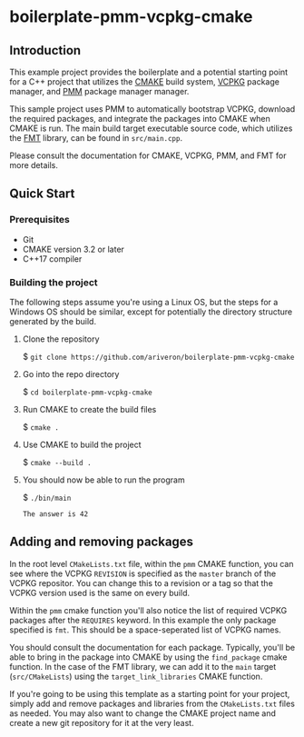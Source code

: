 # boilerplate-pmm-vcpkg-cmake

## Introduction

This example project provides the boilerplate and a potential starting point for a C++ project that utilizes the [CMAKE](https://cmake.org/) build system, [VCPKG](https://github.com/microsoft/vcpkg) package manager, and [PMM](https://github.com/vector-of-bool/pmm) package manager manager.

This sample project uses PMM to automatically bootstrap VCPKG, download the required packages, and integrate the packages into CMAKE when CMAKE is run. The main build target executable source code, which utilizes the [FMT](https://github.com/fmtlib/fmt) library, can be found in ```src/main.cpp```.

Please consult the documentation for CMAKE, VCPKG, PMM, and FMT for more details.

## Quick Start

### Prerequisites

- Git
- CMAKE version 3.2 or later
- C++17 compiler

### Building the project

The following steps assume you're using a Linux OS, but the steps for a Windows OS should be similar, except for potentially the directory structure generated by the build.

1. Clone the repository

   $ ```git clone https://github.com/ariveron/boilerplate-pmm-vcpkg-cmake```

2. Go into the repo directory

   $ ```cd boilerplate-pmm-vcpkg-cmake```

3. Run CMAKE to create the build files

   $ ```cmake .```

4. Use CMAKE to build the project

   $ ```cmake --build .```

5. You should now be able to run the program

   $ ```./bin/main```

   ```The answer is 42```

## Adding and removing packages

In the root level ```CMakeLists.txt``` file, within the ```pmm``` CMAKE function, you can see where the VCPKG ```REVISION``` is specified as the ```master``` branch of the VCPKG repositor. You can change this to a revision or a tag so that the VCPKG version used is the same on every build.

Within the ```pmm``` cmake function you'll also notice the list of required VCPKG packages after the ```REQUIRES``` keyword. In this example the only package specified is ```fmt```. This should be a space-seperated list of VCPKG names.

You should consult the documentation for each package. Typically, you'll be able to bring in the package into CMAKE by using the ```find_package``` cmake function. In the case of the FMT library, we can add it to the ```main``` target (```src/CMakeLists```) using the ```target_link_libraries``` CMAKE function.

If you're going to be using this template as a starting point for your project, simply add and remove packages and libraries from the ```CMakeLists.txt``` files as needed. You may also want to change the CMAKE project name and create a new git repository for it at the very least.
